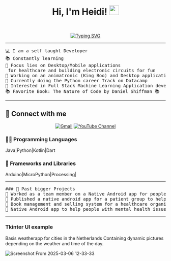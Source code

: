 <h1 align="center">
Hi, I'm Heidi!
	<a href="https://github.com/merlijne77" target="_self">
		<img src="https://media.giphy.com/media/hvRJCLFzcasrR4ia7z/giphy.gif" width="30">
	</a>
</h1>
<br/>
<p align="center">
	<a href="https://github.com/Merlijne77">
		<a href="https://git.io/typing-svg"><img src="https://readme-typing-svg.herokuapp.com?font=Fira+Code&pause=1000&width=435&lines=Enthusiastic+hobby+dev;Volunteer;Always+learning+new+stuff" alt="Typing SVG" /></a>
	</a>
</p>

<hr>

<pre>
💻 I am a self taught Developer 
📚 Constantly learning
📝 Focus lies on Desktop/Mobile applications
 for healthcare and building electronic circuits for fun
🔭 Working on an animatronic (King Boo) and Desktop applications
🌱 Currently doing the Python career Track on Datacamp
🚩 Interested in Full Stack Machine Learning Application development (On my bucketlist)
📚 Favorite Book: The Nature of Code by Daniel Shiffman 📚 
</pre>
<hr>

## 🤝 Connect with me
<p align="center">
	<a href="mailto:coding.aspie@gmail.com"><img  alt="Gmail"/></a>
	<a href="https://www.youtube.com/@zielsurfen"><img alt="YouTube Channel"/></a>
</p>


### 👨‍💻 Programming Languages

Java|Python|Kotlin|Dart

### 🧰 Frameworks and Libraries

Arduino|MicroPython|Processing|


  </td>
  </tr>
</table>
<hr>

<pre>
### 🧰 Past bigger Projects
🚩 Worked as a team member on a Native Android app for people with autism to help clearify tasks
🚩 Published a native android app for a patient group to help alarming their environment when having a attack
🚩 Book management and selling system for a healthcare organisation. In javaFx
🚩 Native Android app to help people with mental health issues help themself.
</pre>
<hr>


### Tkinter UI example

Basis weatherapp for cities in the Netherlands 
Containing dynamic pictures depending on the weather and time of the day.



![Screenshot From 2025-03-06 12-33-33](https://github.com/user-attachments/assets/ff14a376-8796-4a9b-8655-1c2e87035dfd)


